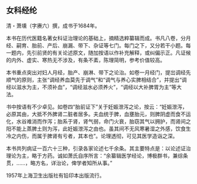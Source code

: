 ## 女科经纶

清・萧壎（字赓六）撰，成书于1684年。

本书在历代医籍名著女科证治理论的基础上，摘精选粹纂辑而成。书凡八卷，分月经、嗣育、胎前、产后、崩漏、带下、杂证等七门。每门之下，又分若干小题。每一题内，先引前贤的有关论述原文，随加按语以作补充解释，或纠偏示正。凡证候的内外、虚实、寒热无不涉及，有条不紊，陈理简明，参考价值较高。

本书重点突出对妇人月经，胎产、崩淋、带下之论治。如卷一月经门，提岀调经先顺气的原则，主张“调经养血莫先于调气”和“调气与养心实脾相结合”，并提出“调经以滋水为主，不须补血”，“调经滋水必须养火”，“调经以大补脾胃为主”等大法。

书中按语有不少卓见。如卷四“胎前证下”关于妊娠泄泻之论，按云：“妊娠泄泻，必原其由，大抵不外脾肾二脏者居多。夫血统于脾，血壅胎元，则脾阴虚而食不运化，水谷难消而作泻；胎系于肾，肾气弱，命门火衰，胎窃其气以拥护，而肾间之阳不能上蒸脾土则为泻，此妊娠泄泻之由也。虽其间不无风寒暑湿之外感，饮食生冷之内伤，而属于脾肾有亏者，其本也”。论理透彻，可见其医学造诣之深。

本书共列病证一百六十三种，引录各家论述七千余条。其主要特点是：以论述证治理论为主，略于方药。诚如萧氏自序所言：“余纂辑医学经论，博极群书，兼综条贯，……，略方名，详治论，俾学者知所从事。”

1957年上海卫生出版社有铅印本出版流行。
